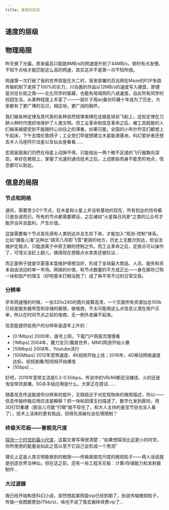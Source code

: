 ```yaml
---
title: 速度的层级
---
```

## 速度的层级

## 物理局限

昨天换了光猫，原来最高只能跑8MB/s的网速提升到了44MB/s，顿时有点发懵，不知干点啥才能匹配这么高的网速，其实这并不是第一次不知所措。

网速第一次打破了我的世界观是在大二时，宿舍部署的百兆网在Maze的P2P多路传输机制下发挥了100%的实力，川岛酱的作品以12MB/s的速度写入硬盘，即便是浏览长街之南——北化同学的窖藏，也能有局域网的八成速度。自此所有同学的校园生活，从某种程度上丰富了——一部片子用arj备份珍藏十年成为了历史，大家都有了更广博的见识，相应地，更广阔的胸怀。

我们被各种定律及其代表的各种自然规律束缚在这艘星球状飞船上，这些定律在刀耕火种时代很好地保护了人类文明。但工业革命和信息革命之后，被工具赋能的人们越来越感受到不能随时心向往之的滞重。如果可能，全国的小布尔乔亚们都想上午起床，下午去喂伦敦鸽子；工业党们早就想建立木星能源基地，科幻爱好者还想去半人马座阿尔法星以及仙女座看看......

宏观层面我们仍然在母星上动弹不得，只能抛出一两个微不足道的飞行器飘向深空。幸好在微观上，掌握了光速的通讯技术之后，上述那些肉身不能至的地点，信息都可以到达。

## 信息的局限

### 节点和网络

通讯，需要至少2个节点，在木星和火星上并没有基地的现在，所有到达的信号都只是杂波而已。所有的节点都需要建设，之后诸如“火星每日风景”之类的公众号才能开设并且盈利，产生价值。

这就需要每个节点首先得有人类到达并且生存下来，才能加入“观测-控制”体系。比如“捕鱼儿海”这种比“胡天八月即飞雪”更胡的地方，历史上无数次到达，但没法维护定居点，只能游离于中原王朝的控制之外。而工业革命之后，定居点可以操作了，可惜又没赶上趟儿，搞得现在想贩点水卖卖还被抗议...

而正面例子就是华夏基本盘维护得相当好，形成了全球最大商品、人员、服务和资本自由流动的单一市场。网络的价值，和节点数量的平方成正比——身在廊坊订购一块和田产的璞玉（好吧基本打眼没跑了）成了再平常不过的日常交易。

### 分辨率

早年网速慢的时候，一张320x240的图片就算高清，一个页面所有资源加总100k已经是服务器带宽和存储的极限。做电商，不太可能用这么点信息让潜在用户买单，所以在时间节点之前的电商，无一例外发展不起来。

信息能提供给用户的分辨率是逐年上升的：

- [0.1Mbps] 2000年，拨号上网，下载门户网首页慢慢看
- [1Mbps] 2004年，魔力宝贝/魔兽世界，MMO网游开始火爆
- [10Mbps] 2008年，Youtube流行
- [100Mbps] 2012年宽带速度，4K视频开始上线；2016年，4G移动网络速度达标，视频直播/短视频开始爆发
- [1Gbps] ...

好吧，2019年宽带主流是0.2-0.5Gbps，传说中的VR/AR都还没赚钱，火的还是淘宝带货直播，5G杀手级应用是什么，大家正在尝试......

随着信息传送能提供分辨率的提升，无限趋近于对宏观物体的微观描述，所以——信息传输终极应用应该是瞬移？把一块和田璞玉扫描透了，数字化发到廊坊，用3D打印重建（那会儿可能“打眼”就不存在了，和大人主持的鉴宝节目也没人看了），技术上活体的更有挑战，但得先突破社会伦理限制？

### 终极天花板——普朗克尺度

[探测一个时空的最小尺度](https://www.physixfan.com/宇宙间时空分辨率的极限-普朗克长度和普朗克/)，这篇文章写得很清楚：“如果想探测比这更小的时空，你所使用的能量会如此之高以至于它自己会形成一个黑洞”

理论上这是人类文明能做到的极限——传输普朗克尺度的微观粒子——用人话说就是创造世界当神仙。但在这之前，还有一些工程天花板：计算/存储能力和发射器制作...

### 大过滤器

我已经开始构思科幻小说，突然想起某网盘vip已经到期了，别说传输微观粒子，传输一张图都费劲(11kb/s)，啥也不说了我去搬砖续费vip了...

